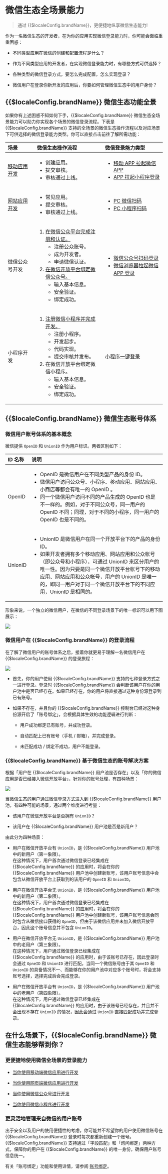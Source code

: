 # 微信生态全场景能力

<LastUpdated/>


> 通过 {{$localeConfig.brandName}}，更便捷地纵享微信生态能力!

作为一名微信生态的开发者，在为你的应用实现微信登录能力时，你可能会面临重重困惑：​

* 不同类型应用在微信的创建和配置流程是什么？​

* 作为不同类型应用的开发者，在实现微信登录能力时，有哪些方式可供选择？​

* 各种类型的微信登录方式，要怎么完成配置，怎么实现登录？​

* 微信用户在登录你新开发的应用后，你要如何管理微信生态中的用户身份？

## {{$localeConfig.brandName}} 微信生态功能全景

如果你有上述困惑不知如何下手，{{$localeConfig.brandName}} 微信生态全场景能力可以助力你实现各个场景的微信登录流程。下表是 {{$localeConfig.brandName}} 支持的全场景的微信生态操作流程以及对应场景下可供选择的微信登录能力类型。你可以直接点击前往了解所需功能：

<table>
  <thead>
    <tr>
      <th style="text-align:left">场景</th>
      <th style="text-align:left">微信生态操作流程</th>
       <th style="text-align:left">微信登录能力类型</th>    
    </tr>
  </thead>
  <tbody>
    <tr>
      <td style="text-align:left"><a href="https://open.weixin.qq.com/cgi-bin/frame?t=home/app_tmpl&lang=zh_CN">移动应用开发</a></td>
      <td style="text-align:left"><ul>
          <li>创建应用。</li>
          <li>提交审核。</li>
          <li>审核通过上线。</li>
        </ul></td>
      <td style="text-align:left"><ul>
          <li><a href="https://docs.authing.cn/v2/guides/connections/social/wechat-mobile/">移动 APP 拉起微信 APP</a></li>
          <li><a href="https://docs.authing.cn/v2/guides/connections/social/wechat-miniprogram-applaunch/">APP 拉起小程序登录</a></li>
        </ul></td>
    </tr>
        <tr>
      <td style="text-align:left"><a href="https://open.weixin.qq.com/cgi-bin/frame?t=home/web_tmpl&lang=zh_CN">网站应用开发</a></td>
      <td style="text-align:left"><ul>
          <li>常见应用。</li>
          <li>提交审核。</li>
          <li>审核通过上线。</li>
        </ul></td>
      <td style="text-align:left"><ul>
          <li><a href="https://docs.authing.cn/v2/guides/connections/social/wechat-pc/">PC 微信扫码</a></li>
          <li><a href="https://docs.authing.cn/v2/guides/connections/social/wechat-miniprogram-qrconnect/">PC 小程序扫码</a></li>
        </ul></td>
    </tr>
    <tr>
      <td style="text-align:left">微信公众号开发</td>
      <td style="text-align:left"><ol>
          <li><a href="https://mp.weixin.qq.com/">在微信公众平台完成注册和认证。</a>
          <ul>
          <li>注册公众账号。</li>
          <li>成为开发者。</li>
          <li>申请微信认证。</li>
        </ul></li>
          <li><a href="https://open.weixin.qq.com/">在微信开放平台绑定微信公众号。</a><ul>
          <li>输入基本信息。</li>
          <li>安全验证。</li>
          <li>绑定成功。</li>
        </ul></li>
        </ol></td>
      <td style="text-align:left"><ul>
          <li><a href="https://docs.authing.cn/v2/guides/connections/social/wechatmp-qrcode/">微信公众号扫码登录</a></li>
          <li><a href="https://docs.authing.cn/v2/reference/sdk-for-weixin-official-account.html">微信浏览器拉起微信 APP 登录</a></li>
        </ul></td>
    </tr>
        <tr>
      <td style="text-align:left">小程序开发</td>
      <td style="text-align:left"><ol>
          <li><a href="https://mp.weixin.qq.com/cgi-bin/wx?token=&lang=zh_CN">注册微信小程序并完成开发。</a>
          <ul>
          <li>注册小程序。</li>
          <li>开发起步。</li>
          <li>代码实现。</li>
          <li>提交审核并发布。</li>
        </ul></li>
          <li>在微信开放平台绑定微信小程序。<ul>
          <li>输入基本信息。</li>
          <li>安全验证。</li>
          <li>绑定成功。</li>
        </ul></li>
        </ol></td>
      <td style="text-align:left"><a href="https://docs.authing.cn/v2/reference/sdk-for-weixin-miniapp.html">小程序一键登录</a></td>
    </tr>
  </tbody>
</table>

## {{$localeConfig.brandName}} 微信生态账号体系

### 微信用户账号体系的基本概念

微信提供 `OpenID` 和 `UnionID` 作为用户标识。两者区别如下：

<table>
  <thead>
    <tr>
      <th style="text-align:left">ID 名称</th>
      <th style="text-align:left">说明</th>   
    </tr>
  </thead>
  <tbody>
    <tr>
      <td style="text-align:left">OpenID</td>
      <td style="text-align:left"><ul>
          <li>OpenID 是微信用户在不同类型产品的身份 ID。​</li>
          <li>微信用户访问公众号、小程序、移动应用、网站应用、小商店等都会有唯一的 OpenID 。​</li>
          <li>同一个微信用户访问不同的产品生成的 OpenID 也是不一样的。例如，对于不同公众号，同一用户的 OpenID 不同；同理，对于不同的小程序，同一用户的 OpenID 也是不同的。</li>
        </ul></td>
    </tr>
      <tr>
      <td style="text-align:left">UnionID</td>
      <td style="text-align:left"><ul>
          <li>UnionID 是微信用户在同一个开放平台下的产品的身份 ID。​​</li>
          <li>如果开发者拥有多个移动应用、网站应用和公众帐号（即公众号和小程序），可通过 UnionID  来区分用户的唯一性。因为只要是同一个微信开放平台帐号下的移动应用、网站应用和公众帐号，用户的 UnionID 是唯一的，即同一用户对于同一个微信开放平台下的不同应用，UnionID 是相同的。​</li>
        </ul></td>
    </tr>  
  </tbody>
</table>

形象来说，一个独立的微信用户，在微信的不同登录场景下的唯一标识可以用下图展示：

<img src="./images/unionid-openid.jpg" style="display:block;margin: 0 auto;">

### 微信用户在 {{$localeConfig.brandName}} 的登录流程

在了解了微信用户的账号体系之后，接着你就更易于理解一名微信用户在 {{$localeConfig.brandName}} 的登录旅程：

<img src="./images/wechat-user-login-authing.jpg" style="display:block;margin: 0 auto;">

* 首先，你的用户使用 {{$localeConfig.brandName}} 支持的七种登录方式之一进行登录。登录时 {{$localeConfig.brandName}} 会判断该用户在你的用户池中是否已经存在。如果已经存在，你的用户将直接通过这种身份源登录到已有账号。​

* 如果不存在，并且你的 {{$localeConfig.brandName}} 控制台已经对这种身份源开启了「账号绑定」，会根据具体生效的功能逻辑进行判断：​

  * 用户成功绑定已有账号，并成功登录​。

  * 自动匹配上已有账号（手机 / 邮箱），并完成登录​。

  * 未匹配成功 / 绑定不成功，用户不能登录。


### {{$localeConfig.brandName}} 基于微信生态的账号解决方案

根据「用户在 {{$localeConfig.brandName}} 用户池是否存在」以及「你的微信应用是否已经接入微信开放平台」，针对你的账号处理，有四种场景：

<img src="./images/wechat-binding-solution.jpg" style="display:block;margin: 0 auto;">

当微信生态的用户通过微信登录方式进入到 {{$localeConfig.brandName}} 用户池，有四种可能的场景，通过两个维度进行考量：

- 该用户在微信开放平台是否拥有 `UnionID`？

- 该用户在 {{$localeConfig.brandName}} 用户池是否是新用户？

由此分为四种场景：

* 用户在微信开放平台有 `UnionID`，是 {{$localeConfig.brandName}} 用户池中的新用户（第一象限）。</br>在这种情况下，用户首次通过微信登录已经集成在 {{$localeConfig.brandName}} 的应用时，将会在你的 {{$localeConfig.brandName}} 用户池中创建新账号，该用户账号信息中会包含从微信开放平台上获取到的该用户的 `OpneID` 和 `UnionID`。

* 用户在微信开放平台无 `UnionID`，是 {{$localeConfig.brandName}} 用户池中的新用户（第二象限）。</br>在这种情况下，用户首次通过微信登录已经集成在 {{$localeConfig.brandName}} 的应用时，将会在你的 {{$localeConfig.brandName}} 用户池中创建新账号，该用户账号信息会同时包含从微信接口获得的 `OpneID`，但由于该微信应用并未加入微信开放平台，因此这个账号信息并不包含 `UnionID`。

* 用户在微信开放平台无 `UnionID`，是 {{$localeConfig.brandName}} 用户池中的老用户（第三象限）。</br>在这种情况下，用户通过微信登录已经集成在 {{$localeConfig.brandName}} 的应用时，由于该账号已存在，因此登录时会通过 `OpneID` 和 `UnionID` 进行匹配。当同一个微信账号由于其 `OpneID` 和 `UnionID` 的具备情况不一、而能够在你的用户池中对应多个账号时，将会支持账号选择，选择完成后会完成登录。

* 用户在微信开放平台有 `UnionID`，是 {{$localeConfig.brandName}} 用户池中的老用户（第四象限）。</br>在这种情况下，用户通过微信登录已经集成在 {{$localeConfig.brandName}} 的应用时，由于该账号已经存在，并且并不会出现不存在 `UnionID` 的情况，因此会通过 `UnionID` 直接匹配成功并完成登录。

## 在什么场景下，{{$localeConfig.brandName}} 微信生态能够帮到你？

### 更便捷地使用微信全场景的登录能力

  * [当你使用移动端微信应用进行开发](/guides/wechat-ecosystem/wechat-mobile-app.md)

  * [当你使用网页端微信应用进行开发](/guides/wechat-ecosystem/wechat-web-app.md)

  * [当你使用微信公众号进行开发](/guides/wechat-ecosystem/wechat-public-account-app.md)

  * [当你使用微信小程序进行开发](/guides/wechat-ecosystem/wechat-miniprogram-app.md)

### 更灵活地管理来自微信的用户账号

出于安全以及用户的使用便捷性的考虑，你可能并不希望你的用户使用微信账号在 {{$localeConfig.brandName}} 登录时每次都重新创建一个账号。{{$localeConfig.brandName}} 支持通过「字段匹配」和「询问绑定」两种方式，保障你的用户在 {{$localeConfig.brandName}} 的唯一身份，确保用户账号信息统一。

有关「账号绑定」功能和使用详情，请参阅 [账号绑定](/guides/connections/account-binding.md)。
